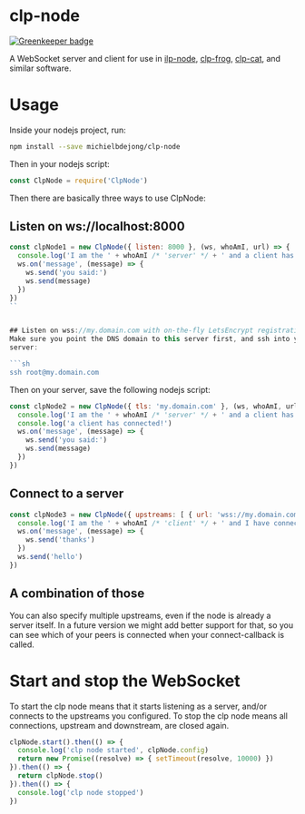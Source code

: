 # clp-node

[![Greenkeeper badge](https://badges.greenkeeper.io/michielbdejong/clp-node.svg)](https://greenkeeper.io/)

A WebSocket server and client for use in
[ilp-node](https://github.com/michielbdejong/ilp-node),
[clp-frog](https://github.com/michielbdejong/clp-cat),
[clp-cat](https://github.com/michielbdejong/clp-cat), and similar software.

# Usage
Inside your nodejs project, run:
```sh
npm install --save michielbdejong/clp-node
```

Then in your nodejs script:
```js
const ClpNode = require('ClpNode')
```

Then there are basically three ways to use ClpNode:

## Listen on ws://localhost:8000
```js
const clpNode1 = new ClpNode({ listen: 8000 }, (ws, whoAmI, url) => {
  console.log('I am the ' + whoAmI /* 'server' */ + ' and a client has connected to ' + url)
  ws.on('message', (message) => {
    ws.send('you said:')
    ws.send(message)
  })
})
``


## Listen on wss://my.domain.com with on-the-fly LetsEncrypt registration
Make sure you point the DNS domain to this server first, and ssh into your
server:

```sh
ssh root@my.domain.com
```

Then on your server, save the following nodejs script:
```js
const clpNode2 = new ClpNode({ tls: 'my.domain.com' }, (ws, whoAmI, url) => {
  console.log('I am the ' + whoAmI /* 'server' */ + ' and a client has connected to ' + url)
  console.log('a client has connected!')
  ws.on('message', (message) => {
    ws.send('you said:')
    ws.send(message)
  })
})
```

## Connect to a server
```js
const clpNode3 = new ClpNode({ upstreams: [ { url: 'wss://my.domain.com', path: '/' } ] }, (ws, whoAmI, url) => {
  console.log('I am the ' + whoAmI /* 'client' */ + ' and I have connected to ' + url)
  ws.on('message', (message) => {
    ws.send('thanks')
  })
  ws.send('hello')
})
```

## A combination of those
You can also specify multiple upstreams, even if the node is already a server itself. In a future version
we might add better support for that, so you can see which of your peers is connected when your connect-callback
is called.

# Start and stop the WebSocket
To start the clp node means that it starts listening as a server, and/or connects to the upstreams you configured.
To stop the clp node means all connections, upstream and downstream, are closed again.

```js
clpNode.start().then(() => {
  console.log('clp node started', clpNode.config)
  return new Promise((resolve) => { setTimeout(resolve, 10000) })
}).then(() => {
  return clpNode.stop()
}).then(() => {
  console.log('clp node stopped')
})
```
